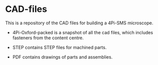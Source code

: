 # CAD-files

This is a repository of the CAD files for building a 4Pi-SMS
microscope.

* 4Pi-Oxford-packed is a snapshot of all the cad files, which includes
  fasteners from the content centre.

* STEP contains STEP files for machined parts.

* PDF contains drawings of parts and assemblies.


